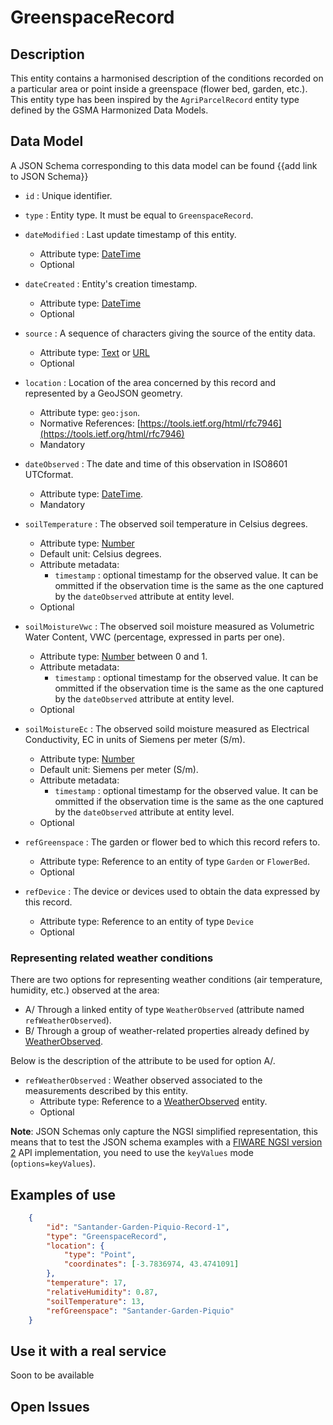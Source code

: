 # GreenspaceRecord

## Description

This entity contains a harmonised description of the conditions recorded on a particular area or point inside a greenspace (flower bed, garden, etc.).
This entity type has been inspired by the `AgriParcelRecord` entity type defined by the GSMA Harmonized Data Models. 

## Data Model

A JSON Schema corresponding to this data model can be found {{add link to JSON Schema}}

+ `id` : Unique identifier. 

+ `type` : Entity type. It must be equal to `GreenspaceRecord`.

+ `dateModified` : Last update timestamp of this entity.
    + Attribute type: [DateTime](https://schema.org/DateTime)
    + Optional

+ `dateCreated` : Entity's creation timestamp.
    + Attribute type: [DateTime](https://schema.org/DateTime)
    + Optional
    
+ `source` : A sequence of characters giving the source of the entity data.
    + Attribute type: [Text](https://schema.org/Text) or [URL](https://schema.org/URL)
    + Optional

+ `location` : Location of the area concerned by this record and represented by a GeoJSON geometry. 
    + Attribute type: `geo:json`.
    + Normative References: [https://tools.ietf.org/html/rfc7946](https://tools.ietf.org/html/rfc7946)
    + Mandatory
    
+ `dateObserved` : The date and time of this observation in ISO8601 UTCformat.
    + Attribute type: [DateTime](https://schema.org/DateTime). 
    + Mandatory

+ `soilTemperature` : The observed soil temperature in Celsius degrees. 
    + Attribute type: [Number](https://schema.org/Number)
    + Default unit: Celsius degrees.
    + Attribute metadata:
        + `timestamp` : optional timestamp for the observed value. It can be ommitted if the observation time is the same as the one captured
        by the `dateObserved` attribute at entity level.
    + Optional
    
+ `soilMoistureVwc` : The observed soil moisture measured as Volumetric Water Content, VWC (percentage, expressed in parts per one).
    + Attribute type: [Number](https://schema.org/Number) between 0 and 1. 
    + Attribute metadata:
        + `timestamp` : optional timestamp for the observed value. It can be ommitted if the observation time is the same as the one captured
        by the `dateObserved` attribute at entity level.
    + Optional

+ `soilMoistureEc` : The observed soild moisture measured as Electrical Conductivity, EC in units of Siemens per meter (S/m). 
    + Attribute type: [Number](https://schema.org/Number)
    + Default unit: Siemens per meter (S/m). 
    + Attribute metadata:
        + `timestamp` : optional timestamp for the observed value. It can be ommitted if the observation time is the same as the one captured
        by the `dateObserved` attribute at entity level.
    + Optional

+ `refGreenspace` : The garden or flower bed to which this record refers to.
    + Attribute type: Reference to an entity of type `Garden` or `FlowerBed`.
    + Optional

+ `refDevice` : The device or devices used to obtain the data expressed by this record.
    + Attribute type: Reference to an entity of type `Device`
    + Optional

### Representing related weather conditions

 There are two options for representing weather conditions (air temperature, humidity, etc.) observed at the area:

+ A/ Through a linked entity of type `WeatherObserved` (attribute named `refWeatherObserved`).
+ B/ Through a group of weather-related properties already defined by [WeatherObserved](../../../Weather/WeatherObserved/doc/spec.md). 

Below is the description of the attribute to be used for option A/. 

+ `refWeatherObserved` : Weather observed associated to the measurements described by this entity.
    + Attribute type: Reference to a [WeatherObserved](../../../Weather/WeatherObserved/doc/spec.md) entity.
    + Optional

**Note**: JSON Schemas only capture the NGSI simplified representation, this means that to test the JSON schema examples with
a [FIWARE NGSI version 2](http://fiware.github.io/specifications/ngsiv2/stable) API implementation, you need to use the `keyValues`
mode (`options=keyValues`).

## Examples of use

```json
    {
        "id": "Santander-Garden-Piquio-Record-1",
        "type": "GreenspaceRecord",
        "location": {
            "type": "Point",
            "coordinates": [-3.7836974, 43.4741091]
        },
        "temperature": 17,
        "relativeHumidity": 0.87,
        "soilTemperature": 13,
        "refGreenspace": "Santander-Garden-Piquio"
    }
```

## Use it with a real service

Soon to be available

## Open Issues
